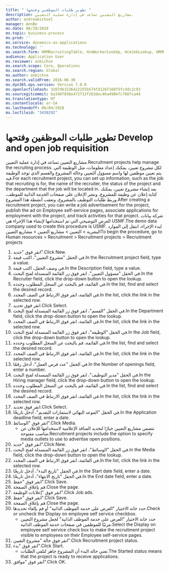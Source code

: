 ```yaml
---
title: " تطوير طلبات الموظفين وفتحها "
description: مشاريع التعيين تساعد في إدارة عملية التعيين.
author: andreabichsel
manager: AnnBe
ms.date: 08/29/2018
ms.topic: business-process
ms.prod: ''
ms.service: dynamics-ax-applications
ms.technology: ''
ms.search.form: HRMRecruitingTable, HcmWorkerLookUp, HcmJobLookup, HRMRecruitingMedia, HRMRecruitingJobAd, HcmPersonnelManagementWorkspace
audience: Application User
ms.reviewer: anbichse
ms.search.scope: Core, Operations
ms.search.region: Global
ms.author: anbichse
ms.search.validFrom: 2016-06-30
ms.dyn365.ops.version: Version 7.0.0
ms.openlocfilehash: 3207d61536422255b574fd126f16075fcddc2c93
ms.sourcegitcommit: ba340f836e472f13f263dec46a49847c788fca44
ms.translationtype: HT
ms.contentlocale: ar-SA
ms.lasthandoff: 06/04/2020
ms.locfileid: "3430292"
---
```

# <a name="develop-and-open-job-requisition"></a><span data-ttu-id="8a4f5-103"> تطوير طلبات الموظفين وفتحها </span><span class="sxs-lookup"><span data-stu-id="8a4f5-103">Develop and open job requisition</span></span>



<span data-ttu-id="8a4f5-104">مشاريع التعيين تساعد في إدارة عملية التعيين.</span><span class="sxs-lookup"><span data-stu-id="8a4f5-104">Recruitment projects help manage the recruiting process.</span></span> <span data-ttu-id="8a4f5-105">لكل مشروع تعيين، يمكنك إعداد معلومات، مثل الوظيفة التي يتم تعيين موظفين لها واسم مسؤول التعيين‬ وحالة المشروع والقسم الذي توجد الوظيفة فيه.</span><span class="sxs-lookup"><span data-stu-id="8a4f5-105">For each recruitment project, you can set up information, such as the job that recruiting is for, the name of the recruiter, the status of the project and the department that the job will be located in.</span></span> <span data-ttu-id="8a4f5-106">بعد إنشاء مشروع تعيين، يمكنك كتابة إعلان عن وظيفة للمشروع، ونشر الإعلان على صفحات الخدمة الذاتية للموظف، وربط طلبات التوظيف بالمشروع، وتعقب أنشطة هذا المشروع.</span><span class="sxs-lookup"><span data-stu-id="8a4f5-106">After creating a recruitment project, you can write a job advertisement for the project, publish the ad on Employee self-service pages, associate applications for employment with the project, and track activities for that project.</span></span> <span data-ttu-id="8a4f5-107">شركة بيانات العرض التوضيحي التي تم استخدامها لإنشاء هذا الإجراء هي USMF.</span><span class="sxs-lookup"><span data-stu-id="8a4f5-107">The demo data company used to create this procedure is USMF.</span></span> <span data-ttu-id="8a4f5-108">لبدء الإجراء، انتقل إلى الموارد البشرية > التعيين > مشاريع التعيين > مشاريع التعيين</span><span class="sxs-lookup"><span data-stu-id="8a4f5-108">To begin the procedure, go to Human resources > Recruitment > Recruitment projects > Recruitment projects</span></span>

1. <span data-ttu-id="8a4f5-109">انقر فوق "جديد".</span><span class="sxs-lookup"><span data-stu-id="8a4f5-109">Click New.</span></span>
2. <span data-ttu-id="8a4f5-110">في الحقل "مشروع التعيين"، اكتب قيمة.</span><span class="sxs-lookup"><span data-stu-id="8a4f5-110">In the Recruitment project field, type a value.</span></span>
3. <span data-ttu-id="8a4f5-111">في وصف الحقل، اكتب قيمة.</span><span class="sxs-lookup"><span data-stu-id="8a4f5-111">In the Description field, type a value.</span></span>
4. <span data-ttu-id="8a4f5-112">في الحقل "مسؤول التعيين"، انقر فوق زر القائمة المنسدلة لفتح البحث.</span><span class="sxs-lookup"><span data-stu-id="8a4f5-112">In the Recruiter field, click the drop-down button to open the lookup.</span></span>
5. <span data-ttu-id="8a4f5-113">في القائمة، قم بالبحث عن السجل المطلوب وحدده.</span><span class="sxs-lookup"><span data-stu-id="8a4f5-113">In the list, find and select the desired record.</span></span>
6. <span data-ttu-id="8a4f5-114">في القائمة، انقر فوق الارتباط في الصف المحدد.</span><span class="sxs-lookup"><span data-stu-id="8a4f5-114">In the list, click the link in the selected row.</span></span>
7. <span data-ttu-id="8a4f5-115">انقر فوق تحديد.</span><span class="sxs-lookup"><span data-stu-id="8a4f5-115">Click Select.</span></span>
8. <span data-ttu-id="8a4f5-116">في الحقل "القسم"، انقر فوق زر القائمة المنسدلة لفتح البحث.</span><span class="sxs-lookup"><span data-stu-id="8a4f5-116">In the Department field, click the drop-down button to open the lookup.</span></span>
9. <span data-ttu-id="8a4f5-117">في القائمة، انقر فوق الارتباط في الصف المحدد.</span><span class="sxs-lookup"><span data-stu-id="8a4f5-117">In the list, click the link in the selected row.</span></span>
10. <span data-ttu-id="8a4f5-118">في الحقل "الوظيفة"، انقر فوق زر القائمة المنسدلة لفتح البحث.</span><span class="sxs-lookup"><span data-stu-id="8a4f5-118">In the Job field, click the drop-down button to open the lookup.</span></span>
11. <span data-ttu-id="8a4f5-119">في القائمة، قم بالبحث عن السجل المطلوب وحدده.</span><span class="sxs-lookup"><span data-stu-id="8a4f5-119">In the list, find and select the desired record.</span></span>
12. <span data-ttu-id="8a4f5-120">في القائمة، انقر فوق الارتباط في الصف المحدد.</span><span class="sxs-lookup"><span data-stu-id="8a4f5-120">In the list, click the link in the selected row.</span></span>
13. <span data-ttu-id="8a4f5-121">في الحقل "عدد فرص العمل‬"، أدخل رقمًا.</span><span class="sxs-lookup"><span data-stu-id="8a4f5-121">In the Number of openings field, enter a number.</span></span>
14. <span data-ttu-id="8a4f5-122">في الحقل "مدير التوظيف‬"، انقر فوق زر القائمة المنسدلة لفتح البحث.</span><span class="sxs-lookup"><span data-stu-id="8a4f5-122">In the Hiring manager field, click the drop-down button to open the lookup.</span></span>
15. <span data-ttu-id="8a4f5-123">في القائمة، قم بالبحث عن السجل المطلوب وحدده.</span><span class="sxs-lookup"><span data-stu-id="8a4f5-123">In the list, find and select the desired record.</span></span>
16. <span data-ttu-id="8a4f5-124">في القائمة، انقر فوق الارتباط في الصف المحدد.</span><span class="sxs-lookup"><span data-stu-id="8a4f5-124">In the list, click the link in the selected row.</span></span>
17. <span data-ttu-id="8a4f5-125">انقر فوق تحديد.</span><span class="sxs-lookup"><span data-stu-id="8a4f5-125">Click Select.</span></span>
18. <span data-ttu-id="8a4f5-126">في الحقل "الموعد النهائي لاستمارات التقديم‬"، أدخل تاريخًا.</span><span class="sxs-lookup"><span data-stu-id="8a4f5-126">In the Application deadline field, enter a date.</span></span>
19. <span data-ttu-id="8a4f5-127">انقر فوق "الوسائط‬".</span><span class="sxs-lookup"><span data-stu-id="8a4f5-127">Click Media.</span></span>
    * <span data-ttu-id="8a4f5-128">تتضمن مشاريع التعيين خيارًا لتحديد المنافذ الإعلامية لاستخدامها للإعلان عن مناصب مفتوحة.</span><span class="sxs-lookup"><span data-stu-id="8a4f5-128">Recruitment projects include the option to specify media outlets to use to advertise open positions.</span></span>  
20. <span data-ttu-id="8a4f5-129">انقر فوق "جديد".</span><span class="sxs-lookup"><span data-stu-id="8a4f5-129">Click New.</span></span>
21. <span data-ttu-id="8a4f5-130">في الحقل "الوسائط"، انقر فوق زر القائمة المنسدلة لفتح البحث.</span><span class="sxs-lookup"><span data-stu-id="8a4f5-130">In the Media field, click the drop-down button to open the lookup.</span></span>
22. <span data-ttu-id="8a4f5-131">في القائمة، انقر فوق الارتباط في الصف المحدد.</span><span class="sxs-lookup"><span data-stu-id="8a4f5-131">In the list, click the link in the selected row.</span></span>
23. <span data-ttu-id="8a4f5-132">في الحقل "تاريخ البدء"، أدخل تاريخًا.</span><span class="sxs-lookup"><span data-stu-id="8a4f5-132">In the Start date field, enter a date.</span></span>
24. <span data-ttu-id="8a4f5-133">في الحقل "تاريخ الانتهاء"، أدخل تاريخًا.</span><span class="sxs-lookup"><span data-stu-id="8a4f5-133">In the End date field, enter a date.</span></span>
25. <span data-ttu-id="8a4f5-134">انقر فوق "حفظ".</span><span class="sxs-lookup"><span data-stu-id="8a4f5-134">Click Save.</span></span>
26. <span data-ttu-id="8a4f5-135">قم بإغلاق الصفحة.</span><span class="sxs-lookup"><span data-stu-id="8a4f5-135">Close the page.</span></span>
27. <span data-ttu-id="8a4f5-136">انقر فوق "إعلانات الوظيفة".</span><span class="sxs-lookup"><span data-stu-id="8a4f5-136">Click Job ads.</span></span>
28. <span data-ttu-id="8a4f5-137">انقر فوق "حفظ".</span><span class="sxs-lookup"><span data-stu-id="8a4f5-137">Click Save.</span></span>
29. <span data-ttu-id="8a4f5-138">قم بإغلاق الصفحة.</span><span class="sxs-lookup"><span data-stu-id="8a4f5-138">Close the page.</span></span>
30. <span data-ttu-id="8a4f5-139">حدد خانة الاختيار "العرض على خدمة الموظف الذاتية‬" أو قم بإلغاء تحديدها.</span><span class="sxs-lookup"><span data-stu-id="8a4f5-139">Check or uncheck the Display on employee self service checkbox.</span></span>
    * <span data-ttu-id="8a4f5-140">حدد خانة الاختيار "العرض على خدمة الموظف الذاتية‬" لجعل مشروع التعيين مرئيًا للموظفين في صفحات خدمة الموظف الذاتية‬.</span><span class="sxs-lookup"><span data-stu-id="8a4f5-140">Select the Display on employee self service check box to make the recruitment project visible to employees on their Employee self-service pages.</span></span>  
31. <span data-ttu-id="8a4f5-141">انقر فوق حالة "مشروع التعيين".</span><span class="sxs-lookup"><span data-stu-id="8a4f5-141">Click Recruitment project status.</span></span>
32. <span data-ttu-id="8a4f5-142">انقر فوق "بدء".</span><span class="sxs-lookup"><span data-stu-id="8a4f5-142">Click Start.</span></span>
    * <span data-ttu-id="8a4f5-143">تعني حالة البدء أن المشروع جاهز لتلقي الطلبات.</span><span class="sxs-lookup"><span data-stu-id="8a4f5-143">The Started status means that the project is ready to receive applications.</span></span>  
33. <span data-ttu-id="8a4f5-144">انقر فوق "موافق".</span><span class="sxs-lookup"><span data-stu-id="8a4f5-144">Click OK.</span></span>

